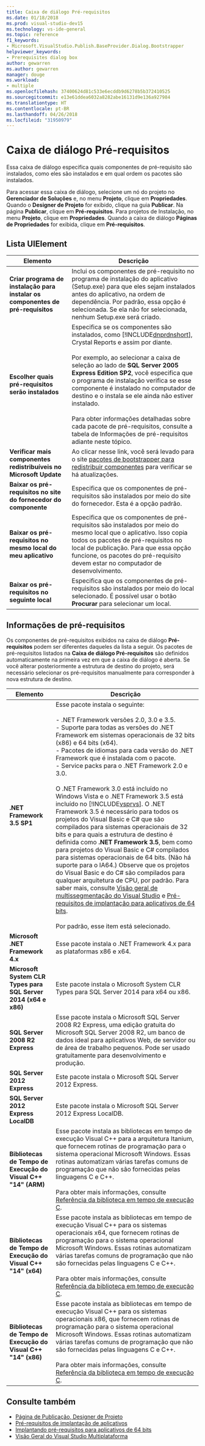 ```yaml
---
title: Caixa de diálogo Pré-requisitos
ms.date: 01/18/2018
ms.prod: visual-studio-dev15
ms.technology: vs-ide-general
ms.topic: reference
f1_keywords:
- Microsoft.VisualStudio.Publish.BaseProvider.Dialog.Bootstrapper
helpviewer_keywords:
- Prerequisites dialog box
author: gewarren
ms.author: gewarren
manager: douge
ms.workload:
- multiple
ms.openlocfilehash: 37400624d81c533e6ecddb9d6278b5b372410525
ms.sourcegitcommit: e13e61ddea6032a8282abe16131d9e136a927984
ms.translationtype: HT
ms.contentlocale: pt-BR
ms.lasthandoff: 04/26/2018
ms.locfileid: "31950979"
---
```

# <a name="prerequisites-dialog-box"></a>Caixa de diálogo Pré-requisitos

Essa caixa de diálogo especifica quais componentes de pré-requisito são instalados, como eles são instalados e em qual ordem os pacotes são instalados.

Para acessar essa caixa de diálogo, selecione um nó do projeto no **Gerenciador de Soluções** e, no menu **Projeto**, clique em **Propriedades**. Quando o **Designer de Projeto** for exibido, clique na guia **Publicar**. Na página **Publicar**, clique em **Pré-requisitos**. Para projetos de Instalação, no menu **Projeto**, clique em **Propriedades**. Quando a caixa de diálogo **Páginas de Propriedades** for exibida, clique em **Pré-requisitos**.

## <a name="uielement-list"></a>Lista UIElement

|Elemento|Descrição|
|-------------|-----------------|
|**Criar programa de instalação para instalar os componentes de pré-requisitos**|Inclui os componentes de pré-requisito no programa de instalação do aplicativo (Setup.exe) para que eles sejam instalados antes do aplicativo, na ordem de dependência. Por padrão, essa opção é selecionada. Se ela não for selecionada, nenhum Setup.exe será criado.|
|**Escolher quais pré-requisitos serão instalados**|Especifica se os componentes são instalados, como [!INCLUDE[dnprdnshort](../../code-quality/includes/dnprdnshort_md.md)], Crystal Reports e assim por diante.<br /><br /> Por exemplo, ao selecionar a caixa de seleção ao lado de **SQL Server 2005 Express Edition SP2**, você especifica que o programa de instalação verifica se esse componente é instalado no computador de destino e o instala se ele ainda não estiver instalado.<br /><br /> Para obter informações detalhadas sobre cada pacote de pré-requisitos, consulte a tabela de Informações de pré-requisitos adiante neste tópico.|
|**Verificar mais componentes redistribuíveis no Microsoft Update**|Ao clicar nesse link, você será levado para o site [pacotes de bootstrapper para redistribuir componentes](http://go.microsoft.com/fwlink/?LinkId=208835) para verificar se há atualizações.|
|**Baixar os pré-requisitos no site do fornecedor do componente**|Especifica que os componentes de pré-requisitos são instalados por meio do site do fornecedor. Esta é a opção padrão.|
|**Baixar os pré-requisitos no mesmo local do meu aplicativo**|Especifica que os componentes de pré-requisitos são instalados por meio do mesmo local que o aplicativo. Isso copia todos os pacotes de pré-requisitos no local de publicação. Para que essa opção funcione, os pacotes do pré-requisito devem estar no computador de desenvolvimento.|
|**Baixar os pré-requisitos no seguinte local**|Especifica que os componentes de pré-requisitos são instalados por meio do local selecionado. É possível usar o botão **Procurar** para selecionar um local.|

## <a name="prerequisites-information"></a>Informações de pré-requisitos

Os componentes de pré-requisitos exibidos na caixa de diálogo **Pré-requisitos** podem ser diferentes daqueles da lista a seguir. Os pacotes de pré-requisitos listados na **Caixa de diálogo Pré-requisitos** são definidos automaticamente na primeira vez em que a caixa de diálogo é aberta. Se você alterar posteriormente a estrutura de destino do projeto, será necessário selecionar os pré-requisitos manualmente para corresponder à nova estrutura de destino.

|Elemento|Descrição|
|-------------|-----------------|
|**.NET Framework 3.5 SP1**|Esse pacote instala o seguinte:<br /><br /> -   .NET Framework versões 2.0, 3.0 e 3.5.<br />-   Suporte para todas as versões do .NET Framework em sistemas operacionais de 32 bits (x86) e 64 bits (x64).<br />-   Pacotes de idiomas para cada versão do .NET Framework que é instalada com o pacote.<br />-   Service packs para o .NET Framework 2.0 e 3.0.<br /><br /> O .NET Framework 3.0 está incluído no Windows Vista e o .NET Framework 3.5 está incluído no [!INCLUDE[vsprvs](../../code-quality/includes/vsprvs_md.md)]. O .NET Framework 3.5 é necessário para todos os projetos do Visual Basic e C# que são compilados para sistemas operacionais de 32 bits e para quais a estrutura de destino é definida como **.NET Framework 3.5**, bem como para projetos do Visual Basic e C# compilados para sistemas operacionais de 64 bits. (Não há suporte para o IA64.) Observe que os projetos do Visual Basic e do C# são compilados para qualquer arquitetura de CPU, por padrão. Para saber mais, consulte [Visão geral de multissegmentação do Visual Studio](../../ide/visual-studio-multi-targeting-overview.md) e [Pré-requisitos de implantação para aplicativos de 64 bits](../../deployment/deploying-prerequisites-for-64-bit-applications.md).<br /><br /> Por padrão, esse item está selecionado.|
|**Microsoft .NET Framework 4.x**|Esse pacote instala o .NET Framework 4.x para as plataformas x86 e x64.|
|**Microsoft System CLR Types para SQL Server 2014 (x64 e x86)**|Este pacote instala o Microsoft System CLR Types para SQL Server 2014 para x64 ou x86.|
|**SQL Server 2008 R2 Express**|Esse pacote instala o Microsoft SQL Server 2008 R2 Express, uma edição gratuita do Microsoft SQL Server 2008 R2, um banco de dados ideal para aplicativos Web, de servidor ou de área de trabalho pequenos. Pode ser usado gratuitamente para desenvolvimento e produção.|
|**SQL Server 2012 Express**|Este pacote instala o Microsoft SQL Server 2012 Express.|
|**SQL Server 2012 Express LocalDB**|Este pacote instala o Microsoft SQL Server 2012 Express LocalDB.|
|**Bibliotecas de Tempo de Execução do Visual C++ "14" (ARM)**|Esse pacote instala as bibliotecas em tempo de execução Visual C++ para a arquitetura Itanium, que fornecem rotinas de programação para o sistema operacional Microsoft Windows. Essas rotinas automatizam várias tarefas comuns de programação que não são fornecidas pelas linguagens C e C++.<br /><br /> Para obter mais informações, consulte [Referência da biblioteca em tempo de execução C](/cpp/c-runtime-library/c-run-time-library-reference).|
|**Bibliotecas de Tempo de Execução do Visual C++ "14" (x64)**|Esse pacote instala as bibliotecas em tempo de execução Visual C++ para os sistemas operacionais x64, que fornecem rotinas de programação para o sistema operacional Microsoft Windows. Essas rotinas automatizam várias tarefas comuns de programação que não são fornecidas pelas linguagens C e C++.<br /><br /> Para obter mais informações, consulte [Referência da biblioteca em tempo de execução C](/cpp/c-runtime-library/c-run-time-library-reference).|
|**Bibliotecas de Tempo de Execução do Visual C++ "14" (x86)**|Esse pacote instala as bibliotecas em tempo de execução Visual C++ para os sistemas operacionais x86, que fornecem rotinas de programação para o sistema operacional Microsoft Windows. Essas rotinas automatizam várias tarefas comuns de programação que não são fornecidas pelas linguagens C e C++.<br /><br /> Para obter mais informações, consulte [Referência da biblioteca em tempo de execução C](/cpp/c-runtime-library/c-run-time-library-reference).|

## <a name="see-also"></a>Consulte também

- [Página de Publicação, Designer de Projeto](../../ide/reference/publish-page-project-designer.md)
- [Pré-requisitos de implantação de aplicativos](../../deployment/application-deployment-prerequisites.md)
- [Implantando pré-requisitos para aplicativos de 64 bits](../../deployment/deploying-prerequisites-for-64-bit-applications.md)
- [Visão Geral do Visual Studio Multiplataforma](../../ide/visual-studio-multi-targeting-overview.md)
